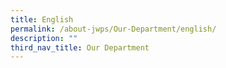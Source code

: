 ```yaml
---
title: English
permalink: /about-jwps/Our-Department/english/
description: ""
third_nav_title: Our Department
---
```


